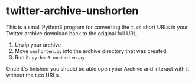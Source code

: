 # twitter-archive-unshorten

This is a small Python3 program for converting the `t.co` short URLs in your Twitter archive download back to the original full URL.

1. Unzip your archive
2. Move `unshorten.py` into the archive directory that was created.
3. Run it: `python3 unshorten.py`

Once it's finished you should be able open your Archive and interact with it without the t.co URLs.
